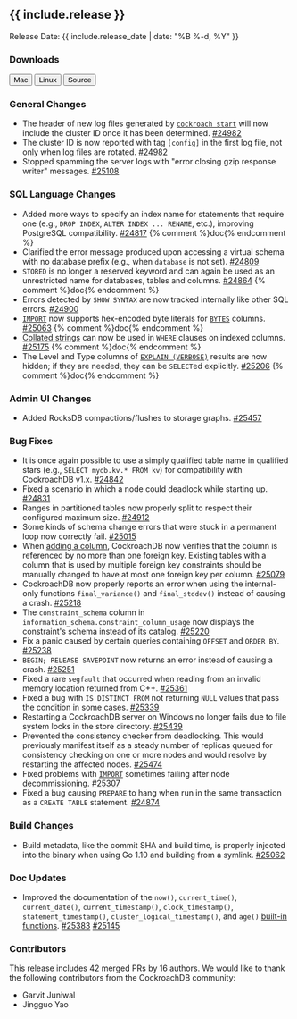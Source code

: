 <h2 id="{{ include.release | slugify }}">{{ include.release }}</h2>

Release Date: {{ include.release_date | date: "%B %-d, %Y" }}

<h3 id="v2-0-2-downloads">Downloads</h3>

<div id="os-tabs" class="clearfix os-tabs_button-outline-primary">
    <a href="https://binaries.cockroachdb.com/cockroach-v2.0.2.darwin-10.9-amd64.tgz"><button id="mac" data-eventcategory="mac-binary-release-notes">Mac</button></a>
    <a href="https://binaries.cockroachdb.com/cockroach-v2.0.2.linux-amd64.tgz"><button id="linux" data-eventcategory="linux-binary-release-notes">Linux</button></a>
    <a href="https://binaries.cockroachdb.com/cockroach-v2.0.2.src.tgz"><button id="source" data-eventcategory="source-release-notes">Source</button></a>
</div>

<h3 id="v2-0-2-general-changes">General Changes</h3>

- The header of new log files generated by [`cockroach start`](../v2.0/start-a-node.html) will now include the cluster ID once it has been determined. [#24982][#24982]
- The cluster ID is now reported with tag `[config]` in the first log file, not only when log files are rotated. [#24982][#24982]
- Stopped spamming the server logs with "error closing gzip response writer" messages. [#25108][#25108]

<h3 id="v2-0-2-sql-language-changes">SQL Language Changes</h3>

- Added more ways to specify an index name for statements that require one (e.g., `DROP INDEX`, `ALTER INDEX ... RENAME`, etc.), improving PostgreSQL compatibility. [#24817][#24817] {% comment %}doc{% endcomment %}
- Clarified the error message produced upon accessing a virtual schema with no database prefix (e.g., when `database` is not set). [#24809][#24809]
- `STORED` is no longer a reserved keyword and can again be used as an unrestricted name for databases, tables and columns. [#24864][#24864] {% comment %}doc{% endcomment %}
- Errors detected by `SHOW SYNTAX` are now tracked internally like other SQL errors. [#24900][#24900]
- [`IMPORT`](../v2.0/import.html) now supports hex-encoded byte literals for [`BYTES`](../v2.0/bytes.html) columns. [#25063][#25063] {% comment %}doc{% endcomment %}
- [Collated strings](../v2.0/collate.html) can now be used in `WHERE` clauses on indexed columns. [#25175][#25175] {% comment %}doc{% endcomment %}
- The Level and Type columns of [`EXPLAIN (VERBOSE)`](../v2.0/explain.html) results are now hidden; if they are needed, they can be `SELECT`ed explicitly. [#25206][#25206] {% comment %}doc{% endcomment %}

<h3 id="v2-0-2-admin-ui-changes">Admin UI Changes</h3>

- Added RocksDB compactions/flushes to storage graphs. [#25457][#25457]

<h3 id="v2-0-2-bug-fixes">Bug Fixes</h3>

- It is once again possible to use a simply qualified table name in qualified stars (e.g., `SELECT mydb.kv.* FROM kv`) for compatibility with CockroachDB v1.x. [#24842][#24842]
- Fixed a scenario in which a node could deadlock while starting up. [#24831][#24831]
- Ranges in partitioned tables now properly split to respect their configured maximum size. [#24912][#24912]
- Some kinds of schema change errors that were stuck in a permanent loop now correctly fail. [#25015][#25015]
- When [adding a column](../v2.0/add-column.html), CockroachDB now verifies that the column is referenced by no more than one foreign key. Existing tables with a column that is used by multiple foreign key constraints should be manually changed to have at most one foreign key per column. [#25079][#25079]
- CockroachDB now properly reports an error when using the internal-only functions `final_variance()` and `final_stddev()` instead of causing a crash. [#25218][#25218]
- The `constraint_schema` column in `information_schema.constraint_column_usage` now displays the constraint's schema instead of its catalog. [#25220][#25220]
- Fix a panic caused by certain queries containing `OFFSET` and `ORDER BY`. [#25238][#25238]
- `BEGIN; RELEASE SAVEPOINT` now returns an error instead of causing a crash. [#25251][#25251]
- Fixed a rare `segfault` that occurred when reading from an invalid memory location returned from C++. [#25361][#25361]
- Fixed a bug with `IS DISTINCT FROM` not returning `NULL` values that pass the condition in some cases. [#25339][#25339]
- Restarting a CockroachDB server on Windows no longer fails due to file system locks in the store directory. [#25439][#25439]
- Prevented the consistency checker from deadlocking. This would previously manifest itself as a steady number of replicas queued for consistency checking on one or more nodes and would resolve by restarting the affected nodes. [#25474][#25474]
- Fixed problems with [`IMPORT`](../v2.0/import.html) sometimes failing after node decommissioning. [#25307][#25307]
- Fixed a bug causing `PREPARE` to hang when run in the same transaction as a `CREATE TABLE` statement. [#24874][#24874]

<h3 id="v2-0-2-build-changes">Build Changes</h3>

- Build metadata, like the commit SHA and build time, is properly injected into the binary when using Go 1.10 and building from a symlink. [#25062][#25062]

<h3 id="v2-0-2-doc-updates">Doc Updates</h3>

- Improved the documentation of the `now()`, `current_time()`, `current_date()`, `current_timestamp()`, `clock_timestamp()`, `statement_timestamp()`, `cluster_logical_timestamp()`, and `age()` [built-in functions](../v2.0/functions-and-operators.html). [#25383][#25383] [#25145][#25145]

<div class="release-note-contributors">

<h3 id="v2-0-2-contributors">Contributors</h3>

This release includes 42 merged PRs by 16 authors. We would like to thank the following contributors from the CockroachDB community:

- Garvit Juniwal
- Jingguo Yao

</div>

[#24809]: https://github.com/cockroachdb/cockroach/pull/24809
[#24817]: https://github.com/cockroachdb/cockroach/pull/24817
[#24831]: https://github.com/cockroachdb/cockroach/pull/24831
[#24842]: https://github.com/cockroachdb/cockroach/pull/24842
[#24864]: https://github.com/cockroachdb/cockroach/pull/24864
[#24874]: https://github.com/cockroachdb/cockroach/pull/24874
[#24900]: https://github.com/cockroachdb/cockroach/pull/24900
[#24912]: https://github.com/cockroachdb/cockroach/pull/24912
[#24982]: https://github.com/cockroachdb/cockroach/pull/24982
[#25015]: https://github.com/cockroachdb/cockroach/pull/25015
[#25062]: https://github.com/cockroachdb/cockroach/pull/25062
[#25063]: https://github.com/cockroachdb/cockroach/pull/25063
[#25079]: https://github.com/cockroachdb/cockroach/pull/25079
[#25108]: https://github.com/cockroachdb/cockroach/pull/25108
[#25145]: https://github.com/cockroachdb/cockroach/pull/25145
[#25175]: https://github.com/cockroachdb/cockroach/pull/25175
[#25206]: https://github.com/cockroachdb/cockroach/pull/25206
[#25218]: https://github.com/cockroachdb/cockroach/pull/25218
[#25220]: https://github.com/cockroachdb/cockroach/pull/25220
[#25238]: https://github.com/cockroachdb/cockroach/pull/25238
[#25251]: https://github.com/cockroachdb/cockroach/pull/25251
[#25307]: https://github.com/cockroachdb/cockroach/pull/25307
[#25339]: https://github.com/cockroachdb/cockroach/pull/25339
[#25361]: https://github.com/cockroachdb/cockroach/pull/25361
[#25383]: https://github.com/cockroachdb/cockroach/pull/25383
[#25439]: https://github.com/cockroachdb/cockroach/pull/25439
[#25457]: https://github.com/cockroachdb/cockroach/pull/25457
[#25474]: https://github.com/cockroachdb/cockroach/pull/25474
